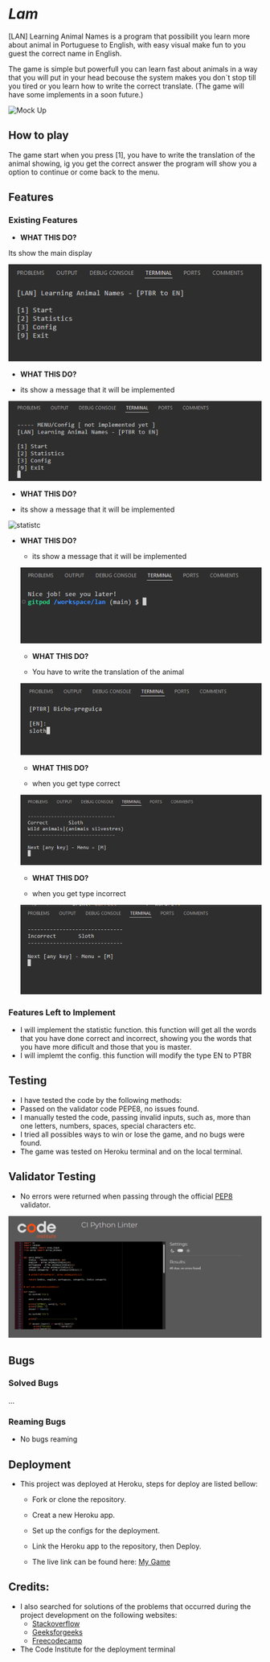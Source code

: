 # _Lam_

[LAN] Learning Animal Names is a program that possibilit you learn more about animal in Portuguese to English, with easy visual make fun to you guest the correct name in English.

The game is simple but powerfull you can learn fast about animals in a way that you will put in your head becouse the system makes you don`t stop till you tired or you learn how to write the correct translate. (The game will have some implements in a soon future.)

  ![Mock Up](/assets/images/Mockup.png)

## How to play

The game start when you press [1], you have to write the translation of the animal showing, ig you get the correct answer the program will show you a option to continue or come back to the menu.

## Features

### Existing Features

- __WHAT THIS DO?__

 Its show the main display

  ![mainpage](/assets/images/lan-home.png)

- __WHAT THIS DO?__

 - its show a message that it will be implemented


  ![config](/assets/images/lan-config.png)

- __WHAT THIS DO?__

 - its show a message that it will be implemented

  ![statistc](/assets/images/lan-statistc.png)

- __WHAT THIS DO?__
 
  - its show a message that it will be implemented

  ![exit](/assets/images/lan-exit.png)

  - __WHAT THIS DO?__
 
  - You have to write the translation of the animal

  ![exit](/assets/images/lan-typing.png)

    - __WHAT THIS DO?__
 
  - when you get type correct 

  ![exit](/assets/images/lan-typing-output-correct.png)

   - __WHAT THIS DO?__
 
  - when you get type incorrect 

  ![exit](/assets/images/lan-typing-output-incorrect.png)

### Features Left to Implement

  - I will implement the statistic function. this function will get all the words that you have done correct and incorrect, showing you the words that you have more dificult and those that you is master.
  - I will implemt the config. this function will modify the type EN to PTBR


## Testing

  - I have tested the code by the following methods:
  - Passed on the validator code PEPE8, no issues found.
  - I manually tested the code, passing invalid inputs, such as, more than one letters, numbers, spaces, special characters etc.
  - I tried all possibles ways to win or lose the game, and no bugs were found.
  - The game was tested on Heroku terminal and on the local terminal.

## Validator Testing

  - No errors were returned when passing through the official [PEP8](https://pep8ci.herokuapp.com/) validator.

  ![PEP8 Validator](/assets/images/PEP8.png)

## Bugs

### Solved Bugs

...

### Reaming Bugs
  
  - No bugs reaming

## Deployment

  - This project was deployed at Heroku, steps for deploy are listed bellow:
    - Fork or clone the repository.
    - Creat a new Heroku app.
    - Set up the configs for the deployment.
    - Link the Heroku app to the repository, then Deploy.

    - The live link can be found here: [My Game](https://)

## Credits:

  - I also searched for solutions of the problems that occurred during the project development on the following websites:
    - [Stackoverflow](https://stackoverflow.com/)
    - [Geeksforgeeks](https://www.geeksforgeeks.org/)
    - [Freecodecamp](https://www.freecodecamp.org/news)
  - The Code Institute for the deployment terminal